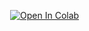 <div align="center">

 [![Open In Colab](https://colab.research.google.com/assets/colab-badge.svg)](https://colab.research.google.com/github/MWFK/Minervas/blob/master/notebook/MK_Talking_Avatar.ipynb) &nbsp; 

</div>

